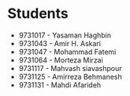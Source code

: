 # Students
- 9731017 - Yasaman Haghbin
- 9731043 - Amir H. Askari
- 9731047 - Mohammad Fatemi
- 9731064 - Morteza Mirzai
- 9731117 - Mahvash siavashpour
- 9731125 - Amirreza Behmanesh
- 9731131 - Mahdi Afarideh